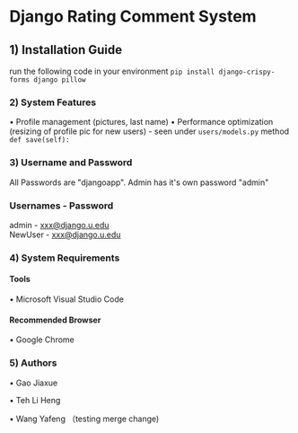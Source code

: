 # Django Rating Comment System

## 1) Installation Guide

run the following code in your environment `pip install django-crispy-forms django pillow`
 

### 2) System Features
•	Profile management (pictures, last name)
•	Performance optimization (resizing of profile pic for new users)
    - seen under `users/models.py` method `def save(self):`
    

### 3) Username and Password

All Passwords are "djangoapp". 
Admin has it's own password "admin"

### Usernames - Password

admin			          - 	xxx@django.u.edu  
NewUser			          - 	xxx@django.u.edu  

### 4) System Requirements

#### Tools
•	Microsoft Visual Studio Code

#### Recommended Browser 
•	Google Chrome

### 5) Authors
•	Gao Jiaxue

•	Teh Li Heng

•	Wang Yafeng （testing merge change)

